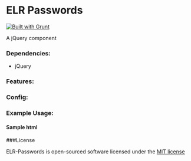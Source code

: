 # ELR Passwords

[![Built with Grunt](https://cdn.gruntjs.com/builtwith.png)](http://gruntjs.com/)

A jQuery component

### Dependencies:

+ jQuery

### Features:

### Config:

### Example Usage:

#### Sample html

###License

ELR-Passwords is open-sourced software licensed under the [MIT license](http://opensource.org/licenses/MIT)